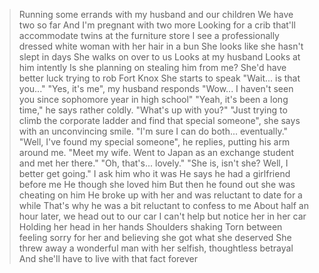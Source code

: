>Running some errands with my husband and our children
>We have two so far
>And I'm pregnant with two more
>Looking for a crib that'll accommodate twins at the furniture store
>I see a professionally dressed white woman with her hair in a bun
>She looks like she hasn't slept in days
>She walks on over to us
>Looks at my husband
>Looks at him intently
>Is she planning on stealing him from me?
>She'd have better luck trying to rob Fort Knox
>She starts to speak
>"Wait... is that you..."
>"Yes, it's me", my husband responds
>"Wow... I haven't seen you since sophomore year in high school"
>"Yeah, it's been a long time," he says rather coldly. "What's up with you?"
>"Just trying to climb the corporate ladder and find that special someone", she says with an unconvincing smile. "I'm sure I can do both... eventually."
>"Well, I've found my special someone", he replies, putting his arm around me. "Meet my wife. Went to Japan as an exchange student and met her there."
>"Oh, that's... lovely."
>"She is, isn't she? Well, I better get going."
>I ask him who it was
>He says he had a girlfriend before me
>He though she loved him
>But then he found out she was cheating on him
>He broke up with her and was reluctant to date for a while
>That's why he was a bit reluctant to confess to me
>About half an hour later, we head out to our car
>I can't help but notice her in her car
>Holding her head in her hands
>Shoulders shaking
>Torn between feeling sorry for her and believing she got what she deserved
>She threw away a wonderful man with her selfish, thoughtless betrayal
>And she'll have to live with that fact forever